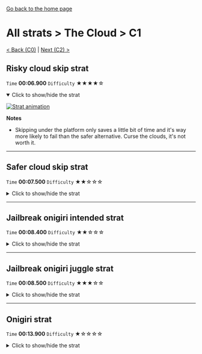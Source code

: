[Go back to the home page](https://github.com/Doublevil/scbspeedrun)

# All strats > The Cloud > C1

[< Back (C0)](https://github.com/Doublevil/scbspeedrun/blob/main/levels/all_lvl/C/C0.md) | [Next (C2) >](https://github.com/Doublevil/scbspeedrun/blob/main/levels/all_lvl/C/C2.md)

## Risky cloud skip strat

`Time` **00:06.900** `Difficulty` ★★★★☆
<details open>
  <summary>Click to show/hide the strat</summary>

  [![Strat animation](https://github.com/Doublevil/scbspeedrun/blob/main/media/levels/C/C1_RiskySkip.webp)](https://github.com/Doublevil/scbspeedrun/blob/main/media/levels/C/C1_RiskySkip.mp4?raw=true)

  **Notes**
  - Skipping under the platform only saves a little bit of time and it's way more likely to fail than the safer alternative. Curse the clouds, it's not worth it.
</details>

---
## Safer cloud skip strat

`Time` **00:07.500** `Difficulty` ★★☆☆☆
<details>
  <summary>Click to show/hide the strat</summary>

  [![Strat animation](https://github.com/Doublevil/scbspeedrun/blob/main/media/levels/C/C1_CloudSkip.webp)](https://github.com/Doublevil/scbspeedrun/blob/main/media/levels/C/C1_CloudSkip.mp4?raw=true)

  **Notes**
  - To skip the cloud, you have to land on the left of the first cloud, start moving right at a precise point, and keep right. Missing the timing usually means you die and lose a few seconds. It takes some training to get used to it.
  - A technique to make sure you don't fall off the cloud early and also to get enough air speed is to walk left for a few frames after falling on the cloud, before holding right. See the general cloud techniques from the front page for an example of that.
</details>

---
## Jailbreak onigiri intended strat

`Time` **00:08.400** `Difficulty` ★★☆☆☆
<details>
  <summary>Click to show/hide the strat</summary>

  [![Strat animation](https://github.com/Doublevil/scbspeedrun/blob/main/media/levels/C/C1_JailbreakOnigiriIntended.webp)](https://github.com/Doublevil/scbspeedrun/blob/main/media/levels/C/C1_JailbreakOnigiriIntended.mp4?raw=true)
</details>

---
## Jailbreak onigiri juggle strat

`Time` **00:08.500** `Difficulty` ★★★☆☆
<details>
  <summary>Click to show/hide the strat</summary>

  [![Strat animation](https://github.com/Doublevil/scbspeedrun/blob/main/media/levels/C/C1_JailbreakOnigiriJuggle.webp)](https://github.com/Doublevil/scbspeedrun/blob/main/media/levels/C/C1_JailbreakOnigiriJuggle.mp4?raw=true)

  **Notes**
  - You can incorporate some moves from this strat into another one, or use them as a save.
</details>

---
## Onigiri strat

`Time` **00:13.900** `Difficulty` ★☆☆☆☆
<details>
  <summary>Click to show/hide the strat</summary>

  [![Strat animation](https://github.com/Doublevil/scbspeedrun/blob/main/media/levels/C/C1_Onigiri.webp)](https://github.com/Doublevil/scbspeedrun/blob/main/media/levels/C/C1_Onigiri.mp4?raw=true)

  **Notes**
  - It's possible to get a corner boost to save a bunch of time on the jump to the onigiri path, but it's too hard to get a good setup for it because of how unreliable the cloud jump at the start is.
</details>
